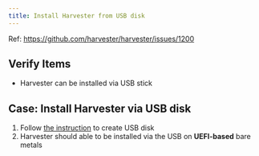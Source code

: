 ```yaml
---
title: Install Harvester from USB disk
---
```

Ref: https://github.com/harvester/harvester/issues/1200

## Verify Items
  - Harvester can be installed via USB stick


## Case: Install Harvester via USB disk
1. Follow [the instruction](https://docs.harvesterhci.io/v1.0/install/usb-install/) to create USB disk
2. Harvester should able to be installed via the USB on **UEFI-based** bare metals

